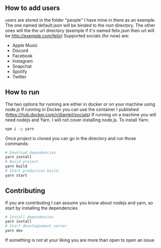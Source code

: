 ## How to add users

users are stored in the folder "people" I have mine in there as an exemple. The one named default.json will be binded to the root directory. The other ones will the the url directory (exemple if it's named felix.json then url will be http://exemple.com/felix)
Supported socials (for now) are: 
- Apple Music
- Discord
- Facebook
- Instagram
- Snapchat
- Spotify
- Twitter

## How to run

The two options for running are either in docker or on your machine using node.js
If running in Docker you can use the container I published (https://hub.docker.com/r/diamkil/socials)
If running on a machine you will need nodejs and Yarn. I will not cover installing node.js. To install Yarn:
```bash
npm i -g yarn
```
Once project is cloned you can go in the directory and run those commands:
```bash
# Download dependencies
yarn install
# Build project
yarn build
# Start production build
yarn start
```

## Contributing

If you are contributing I can assume you know about nodejs and yarn, so start by installing the dependencies
```bash
# Install dependencies
yarn install
# Start developpement server
yarn dev
```

If something is not at your liking you are more than open to open an issue
